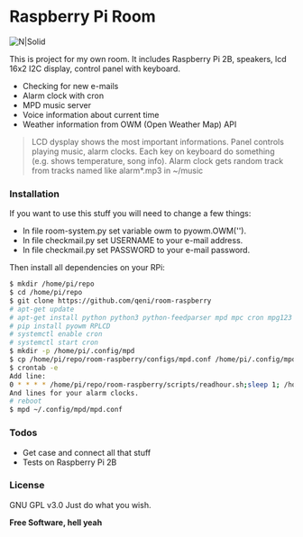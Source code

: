 # Raspberry Pi Room

![N|Solid](https://raw.github.com/qeni/room-raspberry/master/img/powered_by.png)

This is project for my own room. It includes Raspberry Pi 2B, speakers, lcd 16x2 I2C display, control panel with keyboard.

  - Checking for new e-mails
  - Alarm clock with cron
  - MPD music server
  - Voice information about current time
  - Weather information from OWM (Open Weather Map) API

> LCD dysplay shows the most important informations. Panel controls playing
> music, alarm clocks. Each key on keyboard do something (e.g. shows
> temperature, song info). Alarm clock gets random track from tracks named like alarm*.mp3 in ~/music


### Installation

If you want to use this stuff you will need to change a few things:  
  - In file room-system.py set variable owm to pyowm.OWM('<your key>').  
  - In file checkmail.py set USERNAME to your e-mail address.  
  - In file checkmail.py set PASSWORD to your e-mail password.  

Then install all dependencies on your RPi:

```sh
$ mkdir /home/pi/repo
$ cd /home/pi/repo
$ git clone https://github.com/qeni/room-raspberry
# apt-get update
# apt-get install python python3 python-feedparser mpd mpc cron mpg123 python-pip
# pip install pyowm RPLCD
# systemctl enable cron
# systemctl start cron
$ mkdir -p /home/pi/.config/mpd
$ cp /home/pi/repo/room-raspberry/configs/mpd.conf /home/pi/.config/mpd/mpd.conf
$ crontab -e
Add line:
0 * * * * /home/pi/repo/room-raspberry/scripts/readhour.sh;sleep 1; /home/pi/repo/room-raspberry/scripts/checkmail.py
And lines for your alarm clocks.
# reboot
$ mpd ~/.config/mpd/mpd.conf
```

### Todos

 - Get case and connect all that stuff
 - Tests on Raspberry Pi 2B

### License
GNU GPL v3.0
Just do what you wish.

**Free Software, hell yeah**
